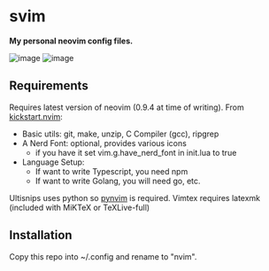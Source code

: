 # svim
**My personal neovim config files.**

![image](https://github.com/samuelqp/svim/assets/119834862/d1dc1bed-c1fb-4f99-b01f-00f1e4d37095)
![image](https://github.com/samuelqp/svim/assets/119834862/f0c77204-351f-4f76-9c67-a41e993e91ff)

## Requirements
Requires latest version of neovim (0.9.4 at time of writing).
From [kickstart.nvim](https://github.com/nvim-lua/kickstart.nvim):
- Basic utils: git, make, unzip, C Compiler (gcc), ripgrep
- A Nerd Font: optional, provides various icons
  - if you have it set vim.g.have_nerd_font in init.lua to true
- Language Setup:
  - If want to write Typescript, you need npm
  - If want to write Golang, you will need go, etc.

Ultisnips uses python so [pynvim](https://github.com/neovim/pynvim) is required.
Vimtex requires latexmk (included with MiKTeX or TeXLive-full)

## Installation
Copy this repo into ~/.config and rename to "nvim".
